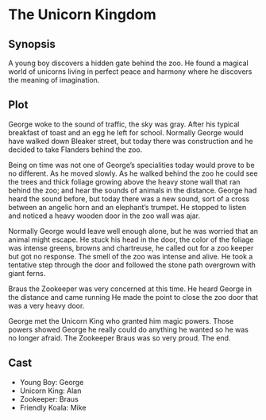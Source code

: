 # The Unicorn Kingdom

## Synopsis

A young boy discovers a hidden gate behind the zoo.
He found a magical world of unicorns living in perfect peace and harmony where he discovers the meaning of imagination.

## Plot

George woke to the sound of traffic, the sky was gray.
After his typical breakfast of toast and an egg he left for school.
Normally George would have walked down Bleaker street, but today there was construction and he decided to take Flanders behind the zoo.

Being on time was not one of George’s specialities today would prove to be no different.
As he moved slowly.
As he walked behind the zoo he could see the trees and thick foliage growing above the heavy stone wall that ran behind the zoo; and hear the sounds of animals in the distance.
George had heard the sound before, but today there was a new sound, sort of a cross between an angelic horn and an elephant’s trumpet.
He stopped to listen and noticed a heavy wooden door in the zoo wall was ajar.

Normally George would leave well enough alone, but he was worried that an animal might escape.
He stuck his head in the door, the color of the foliage was intense greens, browns and chartreuse, he called out for a zoo keeper but got no response.
The smell of the zoo was intense and alive.
He took a tentative step through the door and followed the stone path overgrown with giant ferns.

Braus the Zookeeper was very concerned at this time. He heard George in the distance and came running He made the point to close the zoo door that was a very heavy door.

George met the Unicorn King who granted him magic powers. Those powers showed George he really could do anything he wanted so he was no longer afraid. The Zookeeper Braus was so very proud.
The end.

## Cast

* Young Boy: George
* Unicorn King: Alan
* Zookeeper: Braus
* Friendly Koala: Mike
